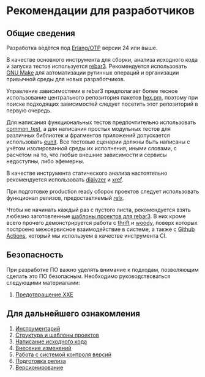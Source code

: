 # Рекомендации для разработчиков

## Общие сведения

Разработка ведётся под [Erlang/OTP][1] версии 24 или выше.

В качестве основного инструмента для сборки, анализа исходного кода и запуска тестов используется [rebar3][2]. Рекомендуется использовать [GNU Make][3] для автоматизации рутинных операций и организации привычной среды для новых разработчиков.

Управление зависимостями в rebar3 предполагает более тесное использование центрального репозитория пакетов [hex.pm](https://hex.pm), поэтому при поиске подходящих зависимостей следует посетить этот репозиторий в первую очередь.

Для написания функциональных тестов предпочтительно использовать [common_test][4], а для написания простых модульных тестов для различных библиотек и фрагментов приложений допускается использовать [eunit][5]. Все тестовые сценарии должны быть написаны с учётом изолированной среды их исполнения, иными словами, с расчётом на то, что любые внешние зависимости и сервисы недоступны, либо эфемерны.

В качестве инструмента статического анализа настоятельно рекомендуется использовать [dialyzer][6] и [xref][7].

При подготовке production ready сборок проектов следует использовать функционал релизов, предоставляемый [relx][8].

Чтобы не начинать каждый раз с пустого листа, рекомендуется взять любезно заготовленные [шаблоны проектов для rebar3][9]. В них кроме всего прочего демонстрируется работа с [thrift][10] и [woody][11], поверх которых построено межсервисное взаимодействие в системе, а также с [Github Actions][12], который мы используем в качестве инструмента CI.

## Безопасность

При разработке ПО важно уделять внимание к подходам, позволяющим сделать это ПО безопасным.
Необходимо руководствоваться следующими материалами:

1. [Предотвращение XXE](XXE-prevention-guideline.md)

## Для дальнейшего ознакомления

1. [Инструментарий](tooling.md)
1. [Структура и шаблоны проектов](project-layout.md)
1. [Написание исходного кода](code-style.md)
1. [Внесение изменений](contributing.md)
1. [Работа с системой контроля версий](working-with-vcs.md)
1. [Подготовка релиза](preparing-release.md)
1. [Версионирование](versioning.md)

[1]: https://erlang.org
[2]: https://rebar3.org
[3]: https://www.gnu.org/software/make/
[4]: http://www.erlang.org/doc/man/common_test.html
[5]: http://erlang.org/doc/apps/eunit/chapter.html
[6]: http://www.erlang.org/doc/apps/dialyzer/dialyzer_chapter.html
[7]: http://www.erlang.org/doc/apps/tools/xref_chapter.html
[8]: https://github.com/erlware/relx
[9]: https://github.com/valitydev/erlang-templates
[10]: https://thrift.apache.org/
[11]: https://github.com/valitydev/woody_erlang
[12]: https://github.com/valitydev/erlang-workflows